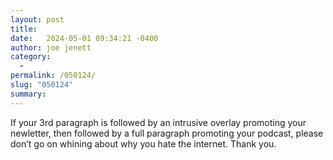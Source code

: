 ```yaml
---
layout: post
title:  
date:   2024-05-01 09:34:21 -0400
author: joe jenett
category:
  -  
permalink: /050124/
slug: "050124"
summary: 
---
```

<p>
	If your 3rd paragraph is followed by an intrusive overlay promoting your newletter, then followed by a full paragraph promoting your podcast, please don’t go on whining about why you hate the internet. Thank you.
</p>
<p>
	<a style="display:none;" href="https://brid.gy/publish/mastodon"><small>(cross-posted to mastodon)</small></a>
</p>

